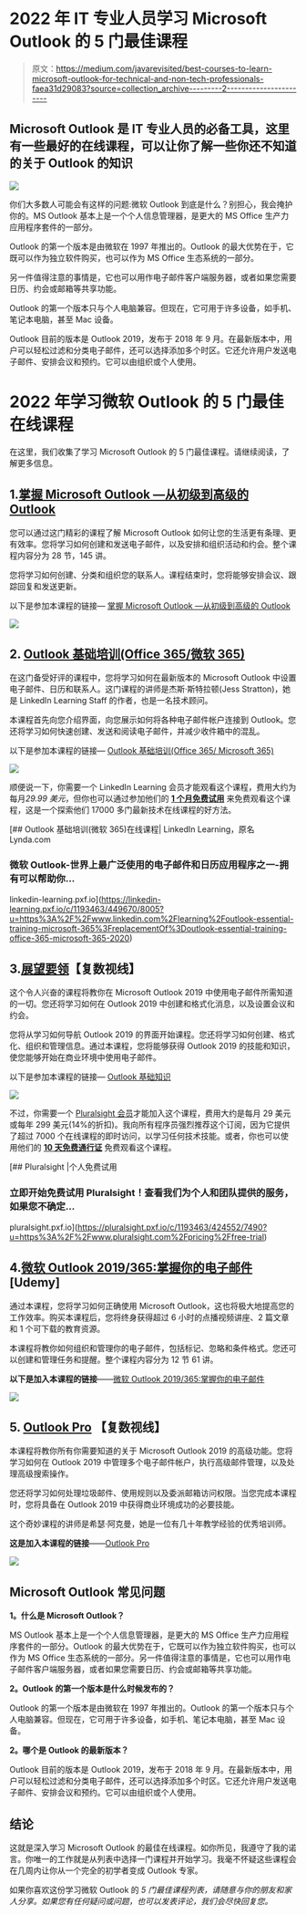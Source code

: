 # 2022 年 IT 专业人员学习 Microsoft Outlook 的 5 门最佳课程

> 原文：<https://medium.com/javarevisited/best-courses-to-learn-microsoft-outlook-for-technical-and-non-tech-professionals-faea31d29083?source=collection_archive---------2----------------------->

## Microsoft Outlook 是 IT 专业人员的必备工具，这里有一些最好的在线课程，可以让你了解一些你还不知道的关于 Outlook 的知识

[![](img/6c37ff7e4dd549d38e43288a6abd6b6c.png)](https://click.linksynergy.com/deeplink?id=JVFxdTr9V80&mid=39197&murl=https%3A%2F%2Fwww.udemy.com%2Fcourse%2Fmaster-microsoft-outlook-2016-from-beginner-to-advanced%2F)

你们大多数人可能会有这样的问题:微软 Outlook 到底是什么？别担心，我会掩护你的。MS Outlook 基本上是一个个人信息管理器，是更大的 MS Office 生产力应用程序套件的一部分。

Outlook 的第一个版本是由微软在 1997 年推出的。Outlook 的最大优势在于，它既可以作为独立软件购买，也可以作为 MS Office 生态系统的一部分。

另一件值得注意的事情是，它也可以用作电子邮件客户端服务器，或者如果您需要日历、约会或邮箱等共享功能。

Outlook 的第一个版本只与个人电脑兼容。但现在，它可用于许多设备，如手机、笔记本电脑，甚至 Mac 设备。

Outlook 目前的版本是 Outlook 2019，发布于 2018 年 9 月。在最新版本中，用户可以轻松过滤和分类电子邮件，还可以选择添加多个时区。它还允许用户发送电子邮件、安排会议和预约。它可以由组织或个人使用。

# 2022 年学习微软 Outlook 的 5 门最佳在线课程

在这里，我们收集了学习 Microsoft Outlook 的 5 门最佳课程。请继续阅读，了解更多信息。

## 1.[掌握 Microsoft Outlook —从初级到高级的 Outlook](https://click.linksynergy.com/deeplink?id=JVFxdTr9V80&mid=39197&murl=https%3A%2F%2Fwww.udemy.com%2Fcourse%2Fmaster-microsoft-outlook-2016-from-beginner-to-advanced%2F)

您可以通过这门精彩的课程了解 Microsoft Outlook 如何让您的生活更有条理、更有效率。您将学习如何创建和发送电子邮件，以及安排和组织活动和约会。整个课程内容分为 28 节，145 讲。

您将学习如何创建、分类和组织您的联系人。课程结束时，您将能够安排会议、跟踪回复和发送更新。

以下是参加本课程的链接— [掌握 Microsoft Outlook —从初级到高级的 Outlook](https://click.linksynergy.com/deeplink?id=JVFxdTr9V80&mid=39197&murl=https%3A%2F%2Fwww.udemy.com%2Fcourse%2Fmaster-microsoft-outlook-2016-from-beginner-to-advanced%2F)

[![](img/7a1d1100ffa442d8d3831aa0bfca5431.png)](https://click.linksynergy.com/deeplink?id=JVFxdTr9V80&mid=39197&murl=https%3A%2F%2Fwww.udemy.com%2Fcourse%2Fmaster-microsoft-outlook-2016-from-beginner-to-advanced%2F)

## 2. [Outlook 基础培训(Office 365/微软 365)](https://linkedin-learning.pxf.io/c/1193463/449670/8005?u=https%3A%2F%2Fwww.linkedin.com%2Flearning%2Foutlook-essential-training-microsoft-365%3FreplacementOf%3Doutlook-essential-training-office-365-microsoft-365-2020)

在这门备受好评的课程中，您将学习如何在最新版本的 Microsoft Outlook 中设置电子邮件、日历和联系人。这门课程的讲师是杰斯·斯特拉顿(Jess Stratton)，她是 LinkedIn Learning Staff 的作者，也是一名技术顾问。

本课程首先向您介绍界面，向您展示如何将各种电子邮件帐户连接到 Outlook。您还将学习如何快速创建、发送和阅读电子邮件，并减少收件箱中的混乱。

以下是参加本课程的链接— [Outlook 基础培训(Office 365/ Microsoft 365)](https://linkedin-learning.pxf.io/c/1193463/449670/8005?u=https%3A%2F%2Fwww.linkedin.com%2Flearning%2Foutlook-essential-training-microsoft-365%3FreplacementOf%3Doutlook-essential-training-office-365-microsoft-365-2020)

[![](img/50e08f9c4e065a691546093d1cebb878.png)](https://linkedin-learning.pxf.io/c/1193463/449670/8005?u=https%3A%2F%2Fwww.linkedin.com%2Flearning%2Foutlook-essential-training-microsoft-365%3FreplacementOf%3Doutlook-essential-training-office-365-microsoft-365-2020)

顺便说一下，你需要一个 LinkedIn Learning 会员才能观看这个课程，费用大约为每月*29.99 美元*，但你也可以通过参加他们的 [**1 个月免费试用**](http://linkedin-learning.pxf.io/c/1193463/449670/8005?u=https%3A%2F%2Fwww.linkedin.com%2Flearning%2Fsubscription%2Fproducts) 来免费观看这个课程，这是一个探索他们 17000 多门最新技术在线课程的好方法。

[](https://linkedin-learning.pxf.io/c/1193463/449670/8005?u=https%3A%2F%2Fwww.linkedin.com%2Flearning%2Foutlook-essential-training-microsoft-365%3FreplacementOf%3Doutlook-essential-training-office-365-microsoft-365-2020) [## Outlook 基础培训(微软 365)在线课程| LinkedIn Learning，原名 Lynda.com

### 微软 Outlook-世界上最广泛使用的电子邮件和日历应用程序之一-拥有可以帮助你…

linkedin-learning.pxf.io](https://linkedin-learning.pxf.io/c/1193463/449670/8005?u=https%3A%2F%2Fwww.linkedin.com%2Flearning%2Foutlook-essential-training-microsoft-365%3FreplacementOf%3Doutlook-essential-training-office-365-microsoft-365-2020) 

## 3.[展望要领](https://pluralsight.pxf.io/c/1193463/424552/7490?u=https%3A%2F%2Fwww.pluralsight.com%2Fcourses%2Foutlook-2019-essentials)【复数视线】

这个令人兴奋的课程将教你在 Microsoft Outlook 2019 中使用电子邮件所需知道的一切。您还将学习如何在 Outlook 2019 中创建和格式化消息，以及设置会议和约会。

您将从学习如何导航 Outlook 2019 的界面开始课程。您还将学习如何创建、格式化、组织和管理信息。通过本课程，您将能够获得 Outlook 2019 的技能和知识，使您能够开始在商业环境中使用电子邮件。

以下是参加本课程的链接— [Outlook 基础知识](https://pluralsight.pxf.io/c/1193463/424552/7490?u=https%3A%2F%2Fwww.pluralsight.com%2Fcourses%2Foutlook-2019-essentials)

![](img/0c4beaeceaa57dda7f71559692fbda92.png)

不过，你需要一个 [Pluralsight 会员](https://pluralsight.pxf.io/c/1193463/424552/7490?u=https%3A%2F%2Fwww.pluralsight.com%2Fpricing%2Fskills)才能加入这个课程，费用大约是每月 29 美元或每年 299 美元(14%的折扣)。我向所有程序员强烈推荐这个订阅，因为它提供了超过 7000 个在线课程的即时访问，以学习任何技术技能。或者，你也可以使用他们的 [**10 天免费通行证**](https://pluralsight.pxf.io/c/1193463/424552/7490?u=https%3A%2F%2Fwww.pluralsight.com%2Fpricing%2Ffree-trial) 免费观看这个课程。

[](https://pluralsight.pxf.io/c/1193463/424552/7490?u=https%3A%2F%2Fwww.pluralsight.com%2Fpricing%2Ffree-trial) [## Pluralsight |个人免费试用

### 立即开始免费试用 Pluralsight！查看我们为个人和团队提供的服务，如果您不确定…

pluralsight.pxf.io](https://pluralsight.pxf.io/c/1193463/424552/7490?u=https%3A%2F%2Fwww.pluralsight.com%2Fpricing%2Ffree-trial) 

## 4.[微软 Outlook 2019/365:掌握你的电子邮件](https://click.linksynergy.com/deeplink?id=JVFxdTr9V80&mid=39197&murl=https%3A%2F%2Fwww.udemy.com%2Fcourse%2Fmicrosoft-outlook-2019-master-email%2F) [Udemy]

通过本课程，您将学习如何正确使用 Microsoft Outlook，这也将极大地提高您的工作效率。购买本课程后，您将终身获得超过 6 小时的点播视频讲座、2 篇文章和 1 个可下载的教育资源。

本课程将教你如何组织和管理你的电子邮件，包括标记、忽略和条件格式。您还可以创建和管理任务和提醒。整个课程内容分为 12 节 61 讲。

**以下是加入本课程的链接**——[微软 Outlook 2019/365:掌握你的电子邮件](https://click.linksynergy.com/deeplink?id=JVFxdTr9V80&mid=39197&murl=https%3A%2F%2Fwww.udemy.com%2Fcourse%2Fmicrosoft-outlook-2019-master-email%2F)

[![](img/5d65354d8e9ef5136a48d5e7ca7401dc.png)](https://click.linksynergy.com/deeplink?id=JVFxdTr9V80&mid=39197&murl=https%3A%2F%2Fwww.udemy.com%2Fcourse%2Fmicrosoft-outlook-2019-master-email%2F)

## 5. [Outlook Pro](https://pluralsight.pxf.io/c/1193463/424552/7490?u=https%3A%2F%2Fwww.pluralsight.com%2Fcourses%2Foutlook-2019-pro) 【复数视线】

本课程将教你所有你需要知道的关于 Microsoft Outlook 2019 的高级功能。您将学习如何在 Outlook 2019 中管理多个电子邮件帐户，执行高级邮件管理，以及处理高级搜索操作。

您还将学习如何处理垃圾邮件、使用规则以及委派邮箱访问权限。当您完成本课程时，您将具备在 Outlook 2019 中获得商业环境成功的必要技能。

这个奇妙课程的讲师是希瑟·阿克曼，她是一位有几十年教学经验的优秀培训师。

**这是加入本课程的链接**——[Outlook Pro](https://pluralsight.pxf.io/c/1193463/424552/7490?u=https%3A%2F%2Fwww.pluralsight.com%2Fcourses%2Foutlook-2019-pro)

[![](img/81dd51e78cb6df4b41c30cbdea837731.png)](https://pluralsight.pxf.io/c/1193463/424552/7490?u=https%3A%2F%2Fwww.pluralsight.com%2Fcourses%2Foutlook-2019-pro)

## Microsoft Outlook 常见问题

**1。什么是 Microsoft Outlook？**

MS Outlook 基本上是一个个人信息管理器，是更大的 MS Office 生产力应用程序套件的一部分。Outlook 的最大优势在于，它既可以作为独立软件购买，也可以作为 MS Office 生态系统的一部分。另一件值得注意的事情是，它也可以用作电子邮件客户端服务器，或者如果您需要日历、约会或邮箱等共享功能。

**2。Outlook 的第一个版本是什么时候发布的？**

Outlook 的第一个版本是由微软在 1997 年推出的。Outlook 的第一个版本只与个人电脑兼容。但现在，它可用于许多设备，如手机、笔记本电脑，甚至 Mac 设备。

**2。哪个是 Outlook 的最新版本？**

Outlook 目前的版本是 Outlook 2019，发布于 2018 年 9 月。在最新版本中，用户可以轻松过滤和分类电子邮件，还可以选择添加多个时区。它还允许用户发送电子邮件、安排会议和预约。它可以由组织或个人使用。

## 结论

这就是深入学习 Microsoft Outlook 的最佳在线课程。如你所见，我遵守了我的诺言。你唯一的工作就是从列表中选择一门课程并开始学习。我毫不怀疑这些课程会在几周内让你从一个完全的初学者变成 Outlook 专家。

如果你喜欢这份学习微软 Outlook 的 *5 门最佳课程列表，请随意与你的朋友和家人分享。如果您有任何疑问或问题，也可以发表评论，我们会尽快回复您。*